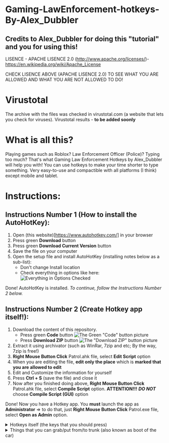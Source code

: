 # Gaming-LawEnforcement-hotkeys-By-Alex_Dubbler
## Credits to Alex_Dubbler for doing this "tutorial" and you for using this!
LISENCE - APACHE LISENCE 2.0 (http://www.apache.org/licenses/)- https://en.wikipedia.org/wiki/Apache_License

CHECK LISENCE ABOVE (APACHE LISENCE 2.0) TO SEE WHAT YOU ARE ALLOWED AND WHAT YOU ARE NOT ALLOWED TO DO!

# Virustotal
The archive with the files was checked in virustotal.com (a website that lets you check for viruses). Virustotal results - **to be added soonly**

# What is all this?

Playing games such as Roblox? Law Enforcement Officer (Police)? Typing too much? That's what Gaming Law Enforcement Hotkeys by Alex_Dubbler will help you with!
You can use hotkeys to make your time shorter to type something. Very easy-to-use and compactible with all platforms (I think) except mobile and tablet.

# Instructions:

## Instructions Number 1 (How to install the AutoHotKey):
1. Open (this website)[https://www.autohotkey.com/] in your browser
2. Press green **Download** button
3. Press green **Download Current Version** button
4. Save the file on your computer
5. Open the setup file and install AutoHotKey (installing notes below as a sub-list):
   - Don't change Install location
   - Check everything in options like here:
   ![Everything in Options Checked](https://bit.ly/2VpkZCS)

Done! AutoHotKey is installed. *To continue, follow the Instructions Number 2 below.*

## Instructions Number 2 (Create Hotkey app itself!):
1. Download the content of this repository. 
   - Press green **Code** button
   ![The Green "Code" button picture](https://bit.ly/3yGpBml)
   - Press **Download ZIP** button 
   ![The "Download ZIP" button picture](https://bit.ly/3qZFXUt)
2. Extract it using archivator (such as WinRar, 7zip and etc; By the way, 7zip is free!)
3. **Right Mouse Button Click** Patrol.ahk file, select **Edit Script** option
4. When you are editing the file, **edit only the place** which is **marked that you are allowed to edit**
5. Edit and Customize the information for yourself
6. Press **Ctrl + S** (save the file) and close it
7. Now after you finished doing above, **Right Mouse Button Click** Patrol.ahk file, select **Compile Script** option. **ATTENTION!!!** _**DO NOT**_ choose **Compile Script (GUI)** option

Done! Now you have a Hotkey app. You **must** launch the app as **Administrator** => to do that, just **Right Mouse Button Click** Patrol.exe file, select **Open as Admin** option.

<details>
 <summary>Hotkeys itself (the keys that you should press)</summary>
 ```
  a
 ```
</details>

<details>
 <summary>Things that you can grab/put from/to trunk (also known as boot of the car)</summary>
 ```
  Vest = v, vest, V, Vest
  MP5 = m, M, mp, MP, 5, mp5, MP5
  Spike Strips = s, sp, S, SP, spike, SPIKE, spikes, SPIKES
  Riot Shield = rs, shield, riot, RS, SHIELD, RIOT
  Traffic vest (reflective vest) = t, tv, T, TV, traffic, TRAFFIC, traffic vest, TRAFFIC VEST
  
 ```  
</details>
